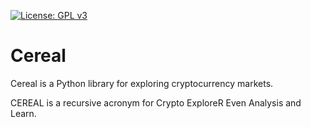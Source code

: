 [![License: GPL v3](https://img.shields.io/badge/License-GPLv3-blue.svg)](/LICENSE)

# Cereal

Cereal is a Python library for exploring cryptocurrency markets.

CEREAL is a recursive acronym for Crypto ExploreR Even Analysis and Learn.

